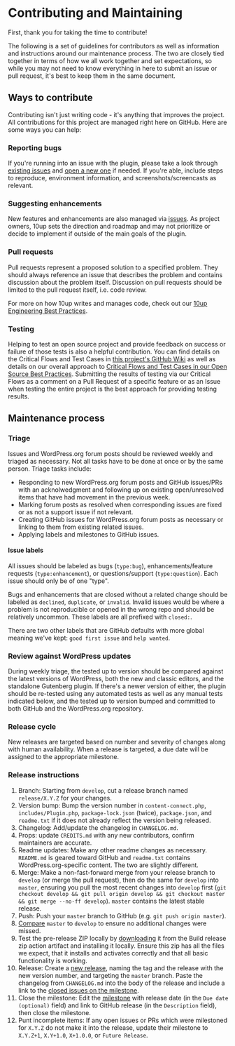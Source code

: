 # Contributing and Maintaining

First, thank you for taking the time to contribute!

The following is a set of guidelines for contributors as well as information and instructions around our maintenance process. The two are closely tied together in terms of how we all work together and set expectations, so while you may not need to know everything in here to submit an issue or pull request, it's best to keep them in the same document.

## Ways to contribute

Contributing isn't just writing code - it's anything that improves the project. All contributions for this project are managed right here on GitHub. Here are some ways you can help:

### Reporting bugs

If you're running into an issue with the plugin, please take a look through [existing issues](https://github.com/10up/wp-content-connect/issues) and [open a new one](https://github.com/10up/wp-content-connect/issues/new) if needed. If you're able, include steps to reproduce, environment information, and screenshots/screencasts as relevant.

### Suggesting enhancements

New features and enhancements are also managed via [issues](https://github.com/10up/wp-content-connect/issues). As project owners, 10up sets the direction and roadmap and may not prioritize or decide to implement if outside of the main goals of the plugin.

### Pull requests

Pull requests represent a proposed solution to a specified problem. They should always reference an issue that describes the problem and contains discussion about the problem itself. Discussion on pull requests should be limited to the pull request itself, i.e. code review.

For more on how 10up writes and manages code, check out our [10up Engineering Best Practices](https://10up.github.io/Engineering-Best-Practices/).

### Testing

Helping to test an open source project and provide feedback on success or failure of those tests is also a helpful contribution.  You can find details on the Critical Flows and Test Cases in [this project's GitHub Wiki](https://github.com/10up/wp-content-connect/wiki/Critical-Flows) as well as details on our overall approach to [Critical Flows and Test Cases in our Open Source Best Practices](https://10up.github.io/Open-Source-Best-Practices/testing/#critial-flows).  Submitting the results of testing via our Critical Flows as a comment on a Pull Request of a specific feature or as an Issue when testing the entire project is the best approach for providing testing results.

## Maintenance process

### Triage

Issues and WordPress.org forum posts should be reviewed weekly and triaged as necessary. Not all tasks have to be done at once or by the same person. Triage tasks include:

* Responding to new WordPress.org forum posts and GitHub issues/PRs with an acknolwedgment and following up on existing open/unresolved items that have had movement in the previous week.
* Marking forum posts as resolved when corresponding issues are fixed or as not a support issue if not relevant.
* Creating GitHub issues for WordPress.org forum posts as necessary or linking to them from existing related issues.
* Applying labels and milestones to GitHub issues.

#### Issue labels

All issues should be labeled as bugs (`type:bug`), enhancements/feature requests (`type:enhancement`), or questions/support (`type:question`). Each issue should only be of one "type".

Bugs and enhancements that are closed without a related change should be labeled as `declined`, `duplicate`, or `invalid`. Invalid issues would be where a problem is not reproducible or opened in the wrong repo and should be relatively uncommon. These labels are all prefixed with `closed:`.

There are two other labels that are GitHub defaults with more global meaning we've kept: `good first issue` and `help wanted`.

### Review against WordPress updates

During weekly triage, the tested up to version should be compared against the latest versions of WordPress, both the new and classic editors, and the standalone Gutenberg plugin. If there's a newer version of either, the plugin should be re-tested using any automated tests as well as any manual tests indicated below, and the tested up to version bumped and committed to both GitHub and the WordPress.org repository.

### Release cycle

New releases are targeted based on number and severity of changes along with human availability. When a release is targeted, a due date will be assigned to the appropriate milestone.

### Release instructions

1. Branch: Starting from `develop`, cut a release branch named `release/X.Y.Z` for your changes.
2. Version bump: Bump the version number in `content-connect.php`, `includes/Plugin.php`, `package-lock.json` (twice), `package.json`, and `readme.txt` if it does not already reflect the version being released.
3. Changelog: Add/update the changelog in `CHANGELOG.md`.
4. Props: update `CREDITS.md` with any new contributors, confirm maintainers are accurate.
5. Readme updates: Make any other readme changes as necessary. `README.md` is geared toward GitHub and `readme.txt` contains WordPress.org-specific content. The two are slightly different.
6. Merge: Make a non-fast-forward merge from your release branch to `develop` (or merge the pull request), then do the same for `develop` into `master`, ensuring you pull the most recent changes into `develop` first (`git checkout develop && git pull origin develop && git checkout master && git merge --no-ff develop`). `master` contains the latest stable release.
7. Push: Push your `master` branch to GitHub (e.g. `git push origin master`).
8. [Compare](https://github.com/10up/wp-content-connect/compare/master...develop) `master` to `develop` to ensure no additional changes were missed.
9. Test the pre-release ZIP locally by [downloading](https://github.com/10up/wp-content-connect/actions/workflows/build-release-zip.yml) it from the Build release zip action artifact and installing it locally. Ensure this zip has all the files we expect, that it installs and activates correctly and that all basic functionality is working.
10. Release: Create a [new release](https://github.com/10up/wp-content-connect/releases/new), naming the tag and the release with the new version number, and targeting the `master` branch.  Paste the changelog from `CHANGELOG.md` into the body of the release and include a link to the [closed issues on the milestone](https://github.com/10up/wp-content-connect/milestone/#?closed=1).
11. Close the milestone: Edit the [milestone](https://github.com/10up/wp-content-connect/milestone/#) with release date (in the `Due date (optional)` field) and link to GitHub release (in the `Description` field), then close the milestone.
12. Punt incomplete items: If any open issues or PRs which were milestoned for `X.Y.Z` do not make it into the release, update their milestone to `X.Y.Z+1`, `X.Y+1.0`, `X+1.0.0`, or `Future Release`.
